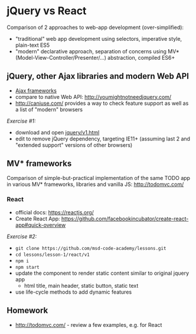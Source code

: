 # jQuery vs React

Comparison of 2 approaches to web-app development (over-simplified):
* "traditional" web app development using selectors, imperative style, plain-text ES5
* "modern" declarative approach, separation of concerns using MV* (Model-View-Controller/Presenter/...) abstraction,
  compiled ES6+

## jQuery, other Ajax libraries and modern Web API
* [Ajax frameworks](https://en.wikipedia.org/wiki/List_of_Ajax_frameworks#JavaScript) 
* compare to native Web API: http://youmightnotneedjquery.com/
* http://caniuse.com/ provides a way to check feature support as well as a list of "modern" browsers

_Exercise #1:_
* download and open [jquery/v1.html](jquery/v1.html)
* edit to remove jQuery dependency, targeting IE11+ (assuming last 2 and "extended support" versions of other browsers)


## MV* frameworks

Comparison of simple-but-practical implementation of the same TODO app in various MV* frameworks, libraries
and vanilla JS: http://todomvc.com/

### React

* official docs: https://reactjs.org/
* Create React App: https://github.com/facebookincubator/create-react-app#quick-overview

_Exercise #2:_
* `git clone https://github.com/msd-code-academy/lessons.git`
* `cd lessons/lesson-1/react/v1`
* `npm i`
* `npm start`
* update the component to render static content similar to original jquery app
    * html title, main header, static button, static text
* use life-cycle methods to add dynamic features 


## Homework

* http://todomvc.com/ - review a few examples, e.g. for React
